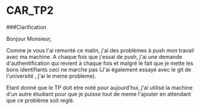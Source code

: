 # CAR_TP2



###Clarification

Bonjour Monsieur,

Comme je vous l'ai remonté ce matin, j'ai des problèmes à push mon travail avec ma machine. A chaque fois que j'essai de push, j'ai une demande d'authentification qui revient à chaque fois et malgré le fait que je mette les bons identifiants ceci ne marche pas (J'ai également essayé avec le git de l'université , j'ai le meme probleme).

 Etant donné que le TP doit etre noté pour aujourd'hui, j'ai utilisé la machine d'un autre étudiant pour que je puisse tout de meme l'ajouter en attendant que ce problème soit reglé.
 

